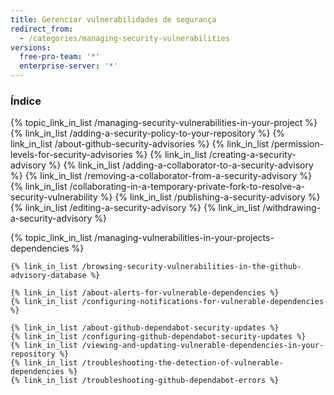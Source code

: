 ```yaml
---
title: Gerenciar vulnerabilidades de segurança
redirect_from:
  - /categories/managing-security-vulnerabilities
versions:
  free-pro-team: '*'
  enterprise-server: '*'
---
```



### Índice

<!-- if currentVersion == "free-pro-team@latest" -->
{% topic_link_in_list /managing-security-vulnerabilities-in-your-project %}
    {% link_in_list /adding-a-security-policy-to-your-repository %}
    {% link_in_list /about-github-security-advisories %}
    {% link_in_list /permission-levels-for-security-advisories %}
    {% link_in_list /creating-a-security-advisory %}
    {% link_in_list /adding-a-collaborator-to-a-security-advisory %}
    {% link_in_list /removing-a-collaborator-from-a-security-advisory %}
    {% link_in_list /collaborating-in-a-temporary-private-fork-to-resolve-a-security-vulnerability %}
    {% link_in_list /publishing-a-security-advisory %}
    {% link_in_list /editing-a-security-advisory %}
    {% link_in_list /withdrawing-a-security-advisory %}
<!-- endif -->
{% topic_link_in_list /managing-vulnerabilities-in-your-projects-dependencies %}
<!-- if currentVersion == "free-pro-team@latest" -->
    {% link_in_list /browsing-security-vulnerabilities-in-the-github-advisory-database %}
<!-- endif -->
    {% link_in_list /about-alerts-for-vulnerable-dependencies %}
    {% link_in_list /configuring-notifications-for-vulnerable-dependencies %}
<!-- if currentVersion == "free-pro-team@latest" -->
    {% link_in_list /about-github-dependabot-security-updates %}
    {% link_in_list /configuring-github-dependabot-security-updates %}
    {% link_in_list /viewing-and-updating-vulnerable-dependencies-in-your-repository %}
    {% link_in_list /troubleshooting-the-detection-of-vulnerable-dependencies %}
    {% link_in_list /troubleshooting-github-dependabot-errors %}
<!-- endif -->
